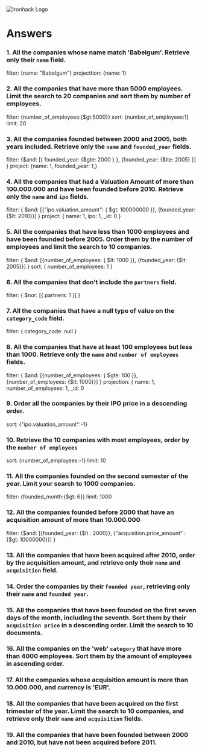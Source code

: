 ![Ironhack Logo](https://i.imgur.com/1QgrNNw.png)

# Answers

### 1. All the companies whose name match 'Babelgum'. Retrieve only their `name` field.

<!-- Your Code Goes Here -->
filter: {name: "Babelgum"}
projecttion: {name: 1}


### 2. All the companies that have more than 5000 employees. Limit the search to 20 companies and sort them by **number of employees**.

<!-- Your Code Goes Here -->
filter: {number_of_employees:{$gt:5000}}
sort: {number_of_employees:1}
limit: 20

### 3. All the companies founded between 2000 and 2005, both years included. Retrieve only the `name` and `founded_year` fields.

<!-- Your Code Goes Here -->
filter: {$and: [{ founded_year: {$gte: 2000 } }, {founded_year: {$lte: 2005} }] }
project: {name: 1, founded_year: 1,}

### 4. All the companies that had a Valuation Amount of more than 100.000.000 and have been founded before 2010. Retrieve only the `name` and `ipo` fields.

<!-- Your Code Goes Here -->
filter: { $and: [{"ipo.valuation_amount": { $gt: 100000000 }}, {founded_year: {$lt: 2010}}] }
project: { name: 1, ipo: 1, _id: 0 }

### 5. All the companies that have less than 1000 employees and have been founded before 2005. Order them by the number of employees and limit the search to 10 companies.

<!-- Your Code Goes Here -->
filter: { $and: [{number_of_employees: { $lt: 1000 }}, {founded_year: {$lt: 2005}}] }
sort: { number_of_employees: 1 }

### 6. All the companies that don't include the `partners` field.

<!-- Your Code Goes Here -->
filter: { $nor: [{ partners: 1 }] } 

### 7. All the companies that have a null type of value on the `category_code` field.

<!-- Your Code Goes Here -->
 filter: { category_code: null }


### 8. All the companies that have at least 100 employees but less than 1000. Retrieve only the `name` and `number of employees` fields.

<!-- Your Code Goes Here -->
filter: { $and: [{number_of_employees: { $gte: 100 }}, {number_of_employees: {$lt: 1000}}] }
projection: { name: 1, number_of_employees: 1, _id: 0

### 9. Order all the companies by their IPO price in a descending order.

<!-- Your Code Goes Here -->
sort: {"ipo.valuation_amount":-1}

### 10. Retrieve the 10 companies with most employees, order by the `number of employees`

<!-- Your Code Goes Here -->
sort: {number_of_employees:-1}
limit: 10

### 11. All the companies founded on the second semester of the year. Limit your search to 1000 companies.

<!-- Your Code Goes Here -->
filter: {founded_month:{$gt: 6}}
limit: 1000

### 12. All the companies founded before 2000 that have an acquisition amount of more than 10.000.000

<!-- Your Code Goes Here -->
filter: {$and: [{founded_year: {$lt : 2000}}, {"acquisition.price_amount" : {$gt: 10000000}}] }


### 13. All the companies that have been acquired after 2010, order by the acquisition amount, and retrieve only their `name` and `acquisition` field.

<!-- Your Code Goes Here -->

### 14. Order the companies by their `founded year`, retrieving only their `name` and `founded year`.

<!-- Your Code Goes Here -->

### 15. All the companies that have been founded on the first seven days of the month, including the seventh. Sort them by their `acquisition price` in a descending order. Limit the search to 10 documents.

<!-- Your Code Goes Here -->

### 16. All the companies on the 'web' `category` that have more than 4000 employees. Sort them by the amount of employees in ascending order.

<!-- Your Code Goes Here -->

### 17. All the companies whose acquisition amount is more than 10.000.000, and currency is 'EUR'.

<!-- Your Code Goes Here -->

### 18. All the companies that have been acquired on the first trimester of the year. Limit the search to 10 companies, and retrieve only their `name` and `acquisition` fields.

<!-- Your Code Goes Here -->

### 19. All the companies that have been founded between 2000 and 2010, but have not been acquired before 2011.

<!-- Your Code Goes Here -->
